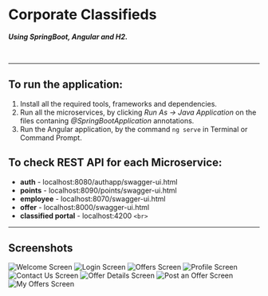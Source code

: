 # Corporate Classifieds

***Using SpringBoot, Angular and H2.***

<br><hr>

## To run the application:

1. Install all the required tools, frameworks and dependencies.
2. Run all the microservices, by clicking *Run As -> Java Application* on the files contaning *@SpringBootApplication* annotations.
3. Run the Angular application, by the command ``ng serve`` in Terminal or Command Prompt.

## To check REST API for each Microservice:

- **auth** - localhost:8080/authapp/swagger-ui.html
- **points** - localhost:8090/points/swagger-ui.html
- **employee** - localhost:8070/swagger-ui.html
- **offer** - localhost:8000/swagger-ui.html
- **classified portal** - localhost:4200
  `<br>`

---

## Screenshots

![Welcome Screen](https://user-images.githubusercontent.com/22585675/177031582-1276e117-e61a-4a4e-84a8-bf2ed140999e.png)
![Login Screen](https://user-images.githubusercontent.com/22585675/177031734-cd34e1b2-eac8-40ee-8d5e-6f0922188d39.png)
![Offers Screen](https://user-images.githubusercontent.com/22585675/177031858-5c6d5034-2e33-4266-845e-46d6dc214fd8.png)
![Profile Screen](https://user-images.githubusercontent.com/22585675/177031885-e6c889c4-e4e0-46b3-bf1f-9bcd919c9349.png)
![Contact Us Screen](https://user-images.githubusercontent.com/22585675/177031898-e20b5651-da56-43f7-a42b-f353adc6e6e3.png)
![Offer Details Screen](https://user-images.githubusercontent.com/22585675/177031902-aa937387-34e1-4167-a63e-b75020956ee4.png)
![Post an Offer Screen](https://user-images.githubusercontent.com/22585675/177031916-348261e2-af9d-4b05-ba4a-0dadf6531f09.png)
![My Offers Screen](https://user-images.githubusercontent.com/22585675/177031932-0a1feabd-db8e-40dc-9d02-bd4e7ab564e8.png)
